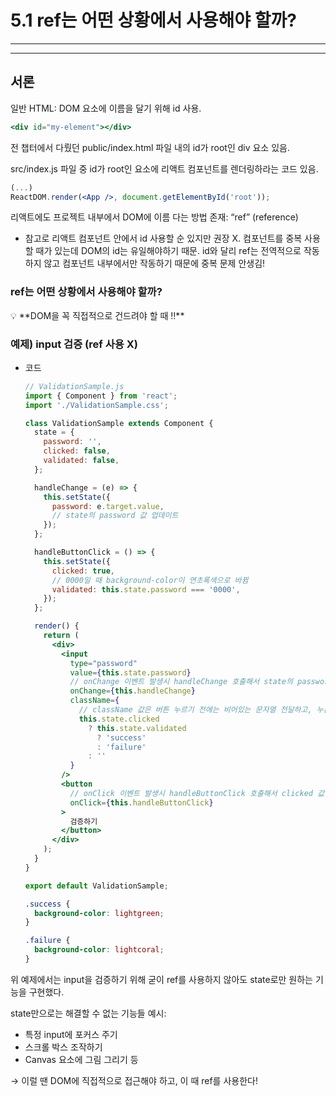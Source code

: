 # 5.1 ref는 어떤 상황에서 사용해야 할까?

---

---

## 서론

일반 HTML: DOM 요소에 이름을 달기 위해 id 사용.

```jsx
<div id="my-element"></div>
```

전 챕터에서 다뤘던 public/index.html 파일 내의 id가 root인 div 요소 있음. 

src/index.js 파일 중 id가 root인 요소에 리액트 컴포넌트를 렌더링하라는 코드 있음.

```jsx
(...)
ReactDOM.render(<App />, document.getElementById('root'));
```

리액트에도 프로젝트 내부에서 DOM에 이름 다는 방법 존재: “ref” (reference)

- 참고로 리액트 컴포넌트 안에서 id 사용할 순 있지만 권장 X. 컴포넌트를 중복 사용할 때가 있는데 DOM의 id는 유일해야하기 때문. id와 달리 ref는 전역적으로 작동하지 않고 컴포넌트 내부에서만 작동하기 때문에 중복 문제 안생김!

### ref는 어떤 상황에서 사용해야 할까?

<aside>
💡 **DOM을 꼭 직접적으로 건드려야 할 때 !!**

</aside>

### 예제) input 검증 (ref 사용 X)

- 코드
    
    ```jsx
    // ValidationSample.js
    import { Component } from 'react';
    import './ValidationSample.css';
    
    class ValidationSample extends Component {
      state = {
        password: '',
        clicked: false,
        validated: false,
      };
    
      handleChange = (e) => {
        this.setState({
          password: e.target.value,
          // state의 password 값 업데이트
        });
      };
    
      handleButtonClick = () => {
        this.setState({
          clicked: true,
          // 0000일 때 background-color이 연초록색으로 바뀜
          validated: this.state.password === '0000',
        });
      };
    
      render() {
        return (
          <div>
            <input
              type="password"
              value={this.state.password}
              // onChange 이벤트 발생시 handleChange 호출해서 state의 password 값 업데이트.
              onChange={this.handleChange}
              className={
                // className 값은 버튼 누르기 전에는 비어있는 문자열 전달하고, 누른 후에는 검증 결과에 따라 값 설정. -> 버튼 색 바뀜
                this.state.clicked
                  ? this.state.validated
                    ? 'success'
                    : 'failure'
                  : ''
              }
            />
            <button
              // onClick 이벤트 발생시 handleButtonClick 호출해서 clicked 값 참으로 설정하고, validated 값을 검증 결과로 설정.
              onClick={this.handleButtonClick}
            >
              검증하기
            </button>
          </div>
        );
      }
    }
    
    export default ValidationSample;
    ```
    
    ```css
    .success {
      background-color: lightgreen;
    }
    
    .failure {
      background-color: lightcoral;
    }
    ```
    

위 예제에서는 input을 검증하기 위해 굳이 ref를 사용하지 않아도 state로만 원하는 기능을 구현했다. 

state만으로는 해결할 수 없는 기능들 예시:

- 특정 input에 포커스 주기
- 스크롤 박스 조작하기
- Canvas 요소에 그림 그리기 등

→ 이럴 땐 DOM에 직접적으로 접근해야 하고, 이 때 ref를 사용한다!